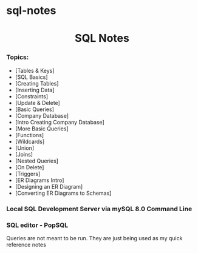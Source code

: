 # sql-notes
<h1 align="center">SQL Notes</h1> 

### Topics:

- [Tables & Keys] 
- [SQL Basics] 
- [Creating Tables] 
- [Inserting Data] 
- [Constraints] 
- [Update & Delete] 
- [Basic Queries] 
- [Company Database]
- [Intro Creating Company Database] 
- [More Basic Queries] 
- [Functions] 
- [Wildcards] 
- [Union] 
- [Joins] 
- [Nested Queries] 
- [On Delete] 
- [Triggers] 
- [ER Diagrams Intro] 
- [Designing an ER Diagram] 
- [Converting ER Diagrams to Schemas]


<h3>Local SQL Development Server via mySQL 8.0 Command Line</h3> 
<h3>SQL editor - PopSQL</h3>

<p>Queries are not meant to be run. They are just being used as my quick reference notes</p>